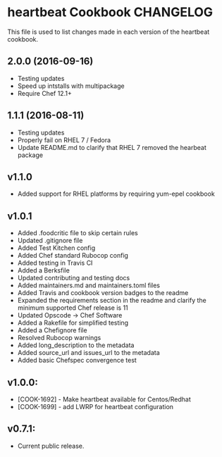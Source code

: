 heartbeat Cookbook CHANGELOG
============================
This file is used to list changes made in each version of the heartbeat cookbook.

## 2.0.0 (2016-09-16)
- Testing updates
- Speed up intstalls with multipackage
- Require Chef 12.1+

## 1.1.1 (2016-08-11)
- Testing updates
- Properly fail on RHEL 7 / Fedora
- Update README.md to clarify that RHEL 7 removed the hearbeat package

## v1.1.0
* Added support for RHEL platforms by requiring yum-epel cookbook

## v1.0.1
* Added .foodcritic file to skip certain rules
* Updated .gitignore file
* Added Test Kitchen config
* Added Chef standard Rubocop config
* Added testing in Travis CI
* Added a Berksfile
* Updated contributing and testing docs
* Added maintainers.md and maintainers.toml files
* Added Travis and cookbook version badges to the readme
* Expanded the requirements section in the readme and clarify the minimum supported Chef release is 11
* Updated Opscode -> Chef Software
* Added a Rakefile for simplified testing
* Added a Chefignore file
* Resolved Rubocop warnings
* Added long_description to the metadata
* Added source_url and issues_url to the metadata
* Added basic Chefspec convergence test

## v1.0.0:
* [COOK-1692] - Make heartbeat available for Centos/Redhat
* [COOK-1699] - add LWRP for heartbeat configuration

## v0.7.1:
* Current public release.
